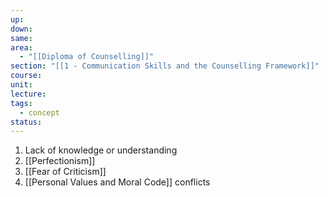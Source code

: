 ```yaml
---
up: 
down: 
same: 
area:
  - "[[Diploma of Counselling]]"
section: "[[1 - Communication Skills and the Counselling Framework]]"
course: 
unit: 
lecture: 
tags:
  - concept
status:
---
```

1. Lack of knowledge or understanding
2. [[Perfectionism]]
3. [[Fear of Criticism]]
4. [[Personal Values and Moral Code]] conflicts
